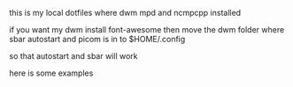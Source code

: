 this is my local dotfiles where dwm mpd and ncmpcpp installed

if you want my dwm install font-awesome then move the dwm folder where sbar autostart and picom is in to 
$HOME/.config

so that autostart and sbar will work

here is some examples


